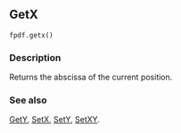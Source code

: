 ## GetX ##
```
fpdf.getx()
```
### Description ###

Returns the abscissa of the current position.


### See also ###

[GetY](GetY.md), [SetX](SetX.md), [SetY](SetY.md), [SetXY](SetXY.md).
